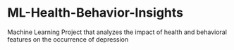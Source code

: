 # ML-Health-Behavior-Insights
Machine Learning Project that analyzes the impact of health and behavioral features on the occurrence of depression
